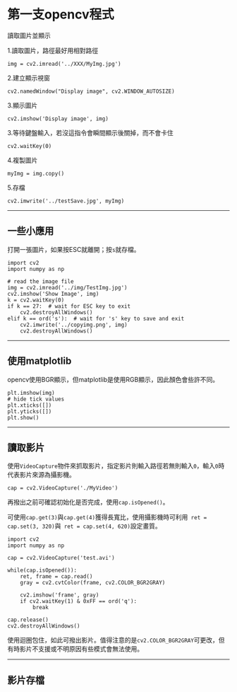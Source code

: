 # 第一支opencv程式
讀取圖片並顯示

1.讀取圖片，路徑最好用相對路徑

```
img = cv2.imread('../XXX/MyImg.jpg')
```

2.建立顯示視窗

```
cv2.namedWindow("Display image", cv2.WINDOW_AUTOSIZE)
```

3.顯示圖片

```
cv2.imshow('Display image', img)
```

3.等待鍵盤輸入，若沒這指令會瞬間顯示後關掉，而不會卡住

```
cv2.waitKey(0)
```

4.複製圖片

```
myImg = img.copy()
```

5.存檔

```
cv2.imwrite('../testSave.jpg', myImg)
```

----
## 一些小應用

打開一張圖片，如果按ESC就離開；按`s`就存檔。

```
import cv2
import numpy as np

# read the image file
img = cv2.imread('../img/TestImg.jpg')
cv2.imshow('Show Image', img)
k = cv2.waitKey(0)
if k == 27:  # wait for ESC key to exit
    cv2.destroyAllWindows()
elif k == ord('s'):  # wait for 's' key to save and exit
    cv2.imwrite('../copyimg.png', img)
    cv2.destroyAllWindows()
```

---

## 使用matplotlib

opencv使用BGR顯示，但matplotlib是使用RGB顯示，因此顏色會些許不同。

```
plt.imshow(img)
# hide tick values
plt.xticks([])
plt.yticks([])
plt.show()
```

----
## 讀取影片

使用`VideoCapture`物件來抓取影片，指定影片則輸入路徑若無則輸入`0`，輸入`0`時代表影片來源為攝影機。

```
cap = cv2.VideoCapture('./MyVideo')
```

再撥出之前可確認初始化是否完成，使用`cap.isOpened()`。

可使用`cap.get(3)`與`cap.get(4)`獲得長寬比，使用攝影機時可利用` ret = cap.set(3, 320)`與` ret = cap.set(4, 620)`設定畫質。

```
import cv2
import numpy as np

cap = cv2.VideoCapture('test.avi')

while(cap.isOpened()):
    ret, frame = cap.read()
    gray = cv2.cvtColor(frame, cv2.COLOR_BGR2GRAY)

    cv2.imshow('frame', gray)
    if cv2.waitKey(1) & 0xFF == ord('q'):
        break
    
cap.release()
cv2.destroyAllWindows()
```

使用迴圈包住，如此可撥出影片。值得注意的是`cv2.COLOR_BGR2GRAY`可更改，但有時影片不支援或不明原因有些模式會無法使用。

----
## 影片存檔











